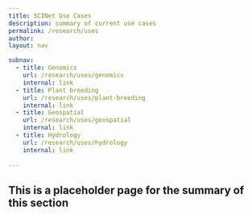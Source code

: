 ```yaml
---
title: SCINet Use Cases
description: summary of current use cases
permalink: /research/uses
author: 
layout: nav

subnav:
  - title: Genomics
    url: /research/uses/genomics
    internal: link
  - title: Plant breeding
    url: /research/uses/plant-breeding
    internal: link
  - title: Geospatial
    url: /research/uses/geospatial
    internal: link
  - title: Hydrology
    url: /research/uses/hydrology
    internal: link
    
---
```


## This is a placeholder page for the summary of this section

<br>

